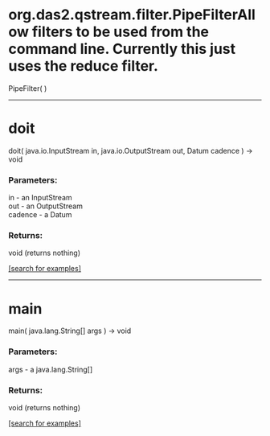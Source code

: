 # org.das2.qstream.filter.PipeFilterAllow filters to be used from the command line.  Currently this just uses the reduce filter.
PipeFilter( )


***
<a name="doit"></a>
# doit
doit( java.io.InputStream in, java.io.OutputStream out, Datum cadence ) &rarr; void



### Parameters:
in - an InputStream
<br>out - an OutputStream
<br>cadence - a Datum

### Returns:
void (returns nothing)


<a href="https://github.com/autoplot/dev/search?q=doit&unscoped_q=doit">[search for examples]</a>

***
<a name="main"></a>
# main
main( java.lang.String[] args ) &rarr; void



### Parameters:
args - a java.lang.String[]

### Returns:
void (returns nothing)


<a href="https://github.com/autoplot/dev/search?q=main&unscoped_q=main">[search for examples]</a>


